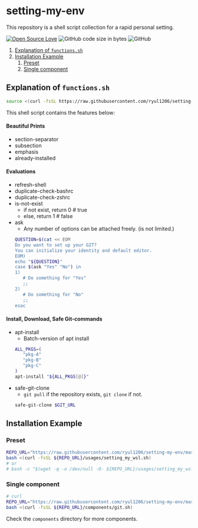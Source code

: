 # setting-my-env
This repository is a shell script collection for a rapid personal setting.

[![Open Source Love](https://badges.frapsoft.com/os/v1/open-source.svg?v=103)](https://github.com/ellerbrock/open-source-badges/)
![GitHub code size in bytes](https://img.shields.io/github/languages/code-size/ryul1206/setting-my-env.svg)
![GitHub](https://img.shields.io/github/license/ryul1206/setting-my-env.svg)

1. [Explanation of `functions.sh`](#explanation-of-functionssh)
2. [Installation Example](#installation-example)
   1. [Preset](#preset)
   2. [Single component](#single-component)

## Explanation of `functions.sh`

```sh
source <(curl -fsSL https://raw.githubusercontent.com/ryul1206/setting-my-env/master/functions.sh)
```

This shell script contains the features below:

#### Beautiful Prints

- section-separator
- subsection
- emphasis
- already-installed

#### Evaluations

- refresh-shell
- duplicate-check-bashrc
- duplicate-check-zshrc
- is-not-exist
  - if not exist, return 0 # true
  - else, return 1 # false
- ask
  - Any number of options can be attached freely. (is not limited.)
   ```sh
   QUESTION=$(cat << EOM
   Do you want to set up your GIT?
   You can initialize your identity and default editor.
   EOM)
   echo "${QUESTION}"
   case $(ask "Yes" "No") in
   1)
      # Do something for "Yes"
      ;;
   2)
      # Do something for "No"
      ;;
   esac
   ```


#### Install, Download, Safe Git-commands

- apt-install
  - Batch-version of apt install
   ```sh
   ALL_PKGS=(
      "pkg-A"
      "pkg-B"
      "pkg-C"
   )
   apt-install "${ALL_PKGS[@]}"
   ```
- safe-git-clone
  - `git pull` if the repository exists, `git clone` if not.
   ```sh
   safe-git-clone $GIT_URL
   ```


## Installation Example

### Preset

```sh
REPO_URL="https://raw.githubusercontent.com/ryul1206/setting-my-env/master"
bash <(curl -fsSL ${REPO_URL}/usages/setting_my_wsl.sh)
# or
# bash -c "$(wget -q -o /dev/null -O- ${REPO_URL}/usages/setting_my_wsl.sh)"
```

### Single component

```sh
# curl
REPO_URL="https://raw.githubusercontent.com/ryul1206/setting-my-env/master"
bash <(curl -fsSL ${REPO_URL}/components/git.sh)
```

Check the `components` directory for more components.
